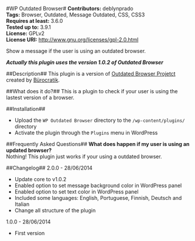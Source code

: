 #WP Outdated Browser#
**Contributors:** deblynprado  
**Tags:** Browser, Outdated, Message Outdated, CSS, CSS3  
**Requires at least:** 3.6.0  
**Tested up to:** 3.9.1  
**License:** GPLv2  
**License URI:** http://www.gnu.org/licenses/gpl-2.0.html  

Show a message if the user is using an outdated browser.

***Actually this plugin uses the version 1.0.2 of Outdated Browser***

##Description##
This plugin is a version of [Outdated Browser Projetct](http://outdatedbrowser.com/) created by [Bürocratik](https://github.com/burocratik).

##What does it do?##
This is a plugin to check if your user is using the lastest version of a browser.

##Installation##
* Upload the `WP Outdated Browser` directory to the `/wp-content/plugins/` directory 
* Activate the plugin through the `Plugins` menu in WordPress 

##Frequently Asked Questions##
**What does happen if my user is using an updated browser?**  
Nothing! This plugin just works if your using a outdated browser.   

##Changelog##
2.0.0 - 28/06/2014  
* Update core to v1.0.2  
* Enabled option to set message background color in WordPress panel  
* Enabled option to set text color in WordPress panel  
* Included some languages: English, Portuguese, Finnish, Deutsch and Italian  
* Change all structure of the plugin  

1.0.0 - 28/06/2014
* First version
